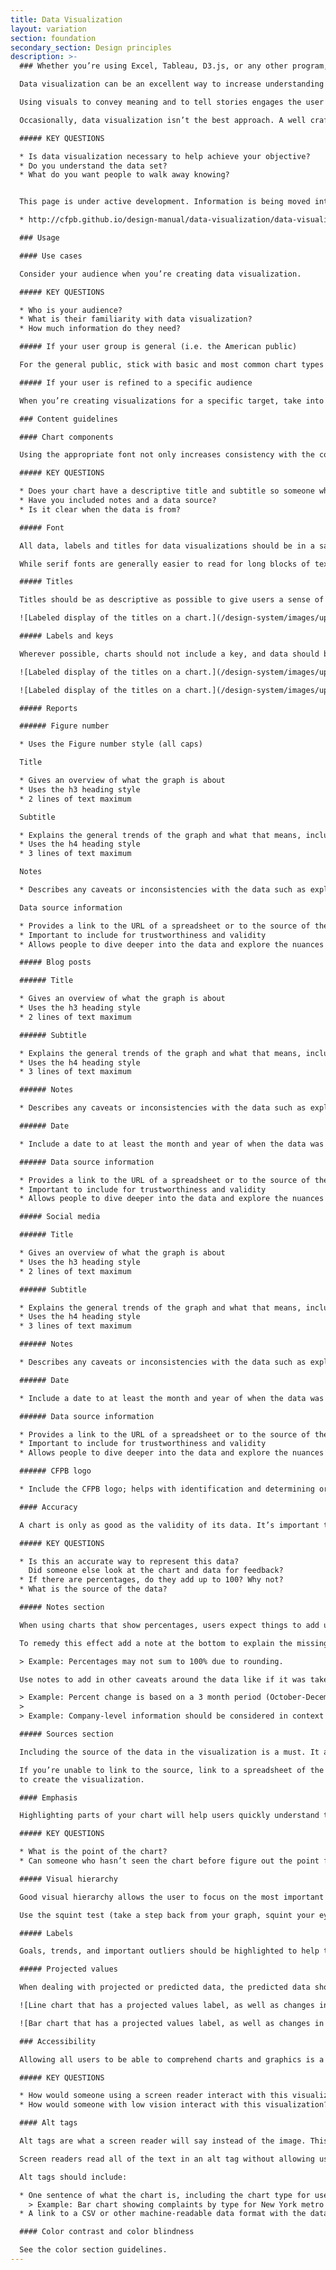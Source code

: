 ```yaml
---
title: Data Visualization
layout: variation
section: foundation
secondary_section: Design principles
description: >-
  ### Whether you’re using Excel, Tableau, D3.js, or any other program, follow these guidelines to create effective and consistent data visualizations.

  Data visualization can be an excellent way to increase understanding and make comparisons of data. Each graph should have a point that you want the user to walk away knowing.

  Using visuals to convey meaning and to tell stories engages the user and creates a memorable experience. Part of this is choosing the correct visualization for the data. Make sure you understand the data and the relationship of your data before you choose visuals to help explain it to others.

  Occasionally, data visualization isn’t the best approach. A well crafted sentence or table may be a better solution to convey specific points or a precise numerical interpretation. Graphs are most useful when you want the user to walk away with a general sense of the data and to interpret patterns.

  ##### KEY QUESTIONS

  * Is data visualization necessary to help achieve your objective?
  * Do you understand the data set?
  * What do you want people to walk away knowing?


  This page is under active development. Information is being moved into it from this page:

  * http://cfpb.github.io/design-manual/data-visualization/data-visualization.html

  ### Usage

  #### Use cases

  Consider your audience when you’re creating data visualization.

  ##### KEY QUESTIONS

  * Who is your audience?
  * What is their familiarity with data visualization?
  * How much information do they need?

  ##### If your user group is general (i.e. the American public)

  For the general public, stick with basic and most common chart types that people can easily understand. Adding emphasis and labels will help highlight the point of the visual and tell the story of the information. Consider using multiple simple charts to step the user through the data, rather than one big complex visualization.

  ##### If your user is refined to a specific audience

  When you’re creating visualizations for a specific target, take into consideration their familiarity with the data, visualization types, and the terminology used to label and describe data. More complex stories might necessitate more complex visuals, however, this does not mean it should lack emphasis.

  ### Content guidelines

  #### Chart components

  Using the appropriate font not only increases consistency with the core brand, but assures legibility and good visual hierarchy. Proper labeling and titles help users quickly understand the chart and increases comprehension as well as helping with accessibility.

  ##### KEY QUESTIONS

  * Does your chart have a descriptive title and subtitle so someone who cannot see the chart could understand the general trends?
  * Have you included notes and a data source?
  * Is it clear when the data is from?

  ##### Font

  All data, labels and titles for data visualizations should be in a sans-serif font. The preferred choices for fonts are: Avenir Next over Arial, and Arial over another sans serif font.

  While serif fonts are generally easier to read for long blocks of text, data visualizations rarely include long blocks. The lack of serifs, especially on numbers, helps cut down on the amount of lines and visual clutter. This lack also increases the legibility of small text by eliminating thin serifs.

  ##### Titles

  Titles should be as descriptive as possible to give users a sense of what the chart will be about. This not only provides users a framework of what they are looking at, but also helps with 508 accessibility and decreases the amount of text necessary in alt tags.

  ![Labeled display of the titles on a chart.](/design-system/images/uploads/parts-of-a-chart_01.png)

  ##### Labels and keys

  Wherever possible, charts should not include a key, and data should be directly labeled. This reduces the cognitive burden for the user so they are not hunting for labels and trying to connect colors to the data.

  ![Labeled display of the titles on a chart.](/design-system/images/uploads/parts-of-a-chart_012.png)

  ![Labeled display of the titles on a chart.](/design-system/images/uploads/parts-of-a-chart_013.png)

  ##### Reports

  ###### Figure number

  * Uses the Figure number style (all caps)

  Title

  * Gives an overview of what the graph is about
  * Uses the h3 heading style
  * 2 lines of text maximum

  Subtitle

  * Explains the general trends of the graph and what that means, including why it is important
  * Uses the h4 heading style
  * 3 lines of text maximum

  Notes

  * Describes any caveats or inconsistencies with the data such as explaining why numbers do not add up to 100% or the specific dates that the data is pulled from

  Data source information

  * Provides a link to the URL of a spreadsheet or to the source of the data
  * Important to include for trustworthiness and validity
  * Allows people to dive deeper into the data and explore the nuances for themselves or to replicate the visualization

  ##### Blog posts

  ###### Title

  * Gives an overview of what the graph is about
  * Uses the h3 heading style
  * 2 lines of text maximum

  ###### Subtitle

  * Explains the general trends of the graph and what that means, including why it is important
  * Uses the h4 heading style
  * 3 lines of text maximum

  ###### Notes

  * Describes any caveats or inconsistencies with the data such as explaining why numbers do not add up to 100% or the specific dates that the data is pulled from

  ###### Date

  * Include a date to at least the month and year of when the data was collected to provide context and accuracy over time.

  ###### Data source information

  * Provides a link to the URL of a spreadsheet or to the source of the data
  * Important to include for trustworthiness and validity
  * Allows people to dive deeper into the data and explore the nuances for themselves or to replicate the visualization

  ##### Social media

  ###### Title

  * Gives an overview of what the graph is about
  * Uses the h3 heading style
  * 2 lines of text maximum

  ###### Subtitle

  * Explains the general trends of the graph and what that means, including why it is important
  * Uses the h4 heading style
  * 3 lines of text maximum

  ###### Notes

  * Describes any caveats or inconsistencies with the data such as explaining why numbers do not add up to 100% or the specific dates that the data is pulled from

  ###### Date

  * Include a date to at least the month and year of when the data was collected to provide context and accuracy over time.

  ###### Data source information

  * Provides a link to the URL of a spreadsheet or to the source of the data
  * Important to include for trustworthiness and validity
  * Allows people to dive deeper into the data and explore the nuances for themselves or to replicate the visualization

  ###### CFPB logo

  * Include the CFPB logo; helps with identification and determining origin if the graphic gets re-used

  #### Accuracy

  A chart is only as good as the validity of its data. It’s important to check both the data and chart several times with multiple people before publishing. One small error can invalidate the integrity of an entire visualization. Several errors in data accuracy can damage credibility.

  ##### KEY QUESTIONS

  * Is this an accurate way to represent this data?
    Did someone else look at the chart and data for feedback?
  * If there are percentages, do they add up to 100? Why not?
  * What is the source of the data?

  ##### Notes section

  When using charts that show percentages, users expect things to add up to 100%. If they don’t it undermines the integrity of the visuals by leaving the user with missing pieces.

  To remedy this effect add a note at the bottom to explain the missing data.

  > Example: Percentages may not sum to 100% due to rounding.

  Use notes to add in other caveats around the data like if it was taken from a specific time period.

  > Example: Percent change is based on a 3 month period (October-December) and compared to the previous year.
  >
  > Example: Company-level information should be considered in context of total complaints, company size and market share in a given geographic area.

  ##### Sources section

  Including the source of the data in the visualization is a must. It adds credibility and transparency to the graph. The visualization could then be replicated using the mentioned sources which adds credibility.

  If you’re unable to link to the source, link to a spreadsheet of the data used
  to create the visualization.

  #### Emphasis

  Highlighting parts of your chart will help users quickly understand the point of the graphic and accurately comprehend the information.

  ##### KEY QUESTIONS

  * What is the point of the chart?
  * Can someone who hasn’t seen the chart before figure out the point from a quick look and the title?

  ##### Visual hierarchy

  Good visual hierarchy allows the user to focus on the most important piece of content first and work their way into the graphic. The title and subtitle should be the first thing that the user reads when viewing the chart to give them context of what the chart is about. Therefore, they should be the biggest thing on the chart.

  Use the squint test (take a step back from your graph, squint your eyes, and say what you see first, second, third…) to get a sense of what your users will automatically identify first.

  ##### Labels

  Goals, trends, and important outliers should be highlighted to help the user discern what is going on with the data. Labels will help the user understand the data and make sense of what it is showing.

  ##### Projected values

  When dealing with projected or predicted data, the predicted data should be deemphasized. Use a color change to a lighter tint or dashed outline for bar charts, a dotted line for line charts, and a label explaining what part of the data is predicted or projected.

  ![Line chart that has a projected values label, as well as changes in color and pattern to indicate the projected data.](/design-system/images/uploads/projected-values-1.png)

  ![Bar chart that has a projected values label, as well as changes in color to indicate the projected data.](/design-system/images/uploads/projected-values-2.png)

  ### Accessibility

  Allowing all users to be able to comprehend charts and graphics is a key part of being a government agency that serves the entire American public. This is an interpretation of what it means for a chart to be 508 compliant and accessible, starting with descriptive titles and not only relying on color to connect data to its meaning.

  ##### KEY QUESTIONS

  * How would someone using a screen reader interact with this visualization?
  * How would someone with low vision interact with this visualization?

  #### Alt tags

  Alt tags are what a screen reader will say instead of the image. This is important for not only web materials, but charts that are in pdfs and charts that are placed as images into word documents.

  Screen readers read all of the text in an alt tag without allowing users to speed up, or skip. Make sure the information in the alt tag is descriptive but succinct.

  Alt tags should include:

  * One sentence of what the chart is, including the chart type for users with limited vision who can see part of it, but may not be able to have a full understanding of the graph.
    > Example: Bar chart showing complaints by type for New York metro area, New York state and the United States.
  * A link to a CSV or other machine-readable data format with the data so people with impaired vision can tab through the data with a screen reader. The data should have descriptive column labels and provide a link.

  #### Color contrast and color blindness

  See the color section guidelines.
---
```

